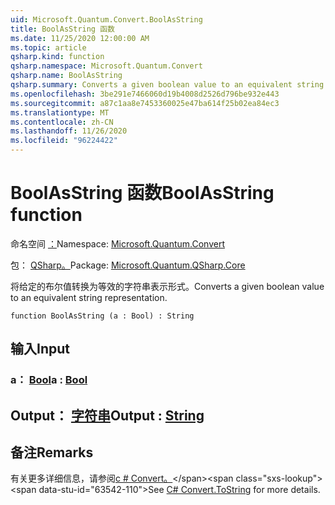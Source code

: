 ```yaml
---
uid: Microsoft.Quantum.Convert.BoolAsString
title: BoolAsString 函数
ms.date: 11/25/2020 12:00:00 AM
ms.topic: article
qsharp.kind: function
qsharp.namespace: Microsoft.Quantum.Convert
qsharp.name: BoolAsString
qsharp.summary: Converts a given boolean value to an equivalent string representation.
ms.openlocfilehash: 3be291e7466060d19b4008d2526d796be932e443
ms.sourcegitcommit: a87c1aa8e7453360025e47ba614f25b02ea84ec3
ms.translationtype: MT
ms.contentlocale: zh-CN
ms.lasthandoff: 11/26/2020
ms.locfileid: "96224422"
---
```

# <a name="boolasstring-function"></a><span data-ttu-id="63542-102">BoolAsString 函数</span><span class="sxs-lookup"><span data-stu-id="63542-102">BoolAsString function</span></span>

<span data-ttu-id="63542-103">命名空间 [：](xref:Microsoft.Quantum.Convert)</span><span class="sxs-lookup"><span data-stu-id="63542-103">Namespace: [Microsoft.Quantum.Convert](xref:Microsoft.Quantum.Convert)</span></span>

<span data-ttu-id="63542-104">包： [QSharp。](https://nuget.org/packages/Microsoft.Quantum.QSharp.Core)</span><span class="sxs-lookup"><span data-stu-id="63542-104">Package: [Microsoft.Quantum.QSharp.Core](https://nuget.org/packages/Microsoft.Quantum.QSharp.Core)</span></span>


<span data-ttu-id="63542-105">将给定的布尔值转换为等效的字符串表示形式。</span><span class="sxs-lookup"><span data-stu-id="63542-105">Converts a given boolean value to an equivalent string representation.</span></span>

```qsharp
function BoolAsString (a : Bool) : String
```


## <a name="input"></a><span data-ttu-id="63542-106">输入</span><span class="sxs-lookup"><span data-stu-id="63542-106">Input</span></span>

### <a name="a--bool"></a><span data-ttu-id="63542-107">a： [Bool](xref:microsoft.quantum.lang-ref.bool)</span><span class="sxs-lookup"><span data-stu-id="63542-107">a : [Bool](xref:microsoft.quantum.lang-ref.bool)</span></span>





## <a name="output--string"></a><span data-ttu-id="63542-108">Output： [字符串](xref:microsoft.quantum.lang-ref.string)</span><span class="sxs-lookup"><span data-stu-id="63542-108">Output : [String](xref:microsoft.quantum.lang-ref.string)</span></span>



## <a name="remarks"></a><span data-ttu-id="63542-109">备注</span><span class="sxs-lookup"><span data-stu-id="63542-109">Remarks</span></span>

<span data-ttu-id="63542-110">有关更多详细信息，请参阅[c # Convert。](https://docs.microsoft.com/dotnet/api/system.convert.tostring?view=netframework-4.7.1#System_Convert_ToString_System_Boolean_)</span><span class="sxs-lookup"><span data-stu-id="63542-110">See [C# Convert.ToString](https://docs.microsoft.com/dotnet/api/system.convert.tostring?view=netframework-4.7.1#System_Convert_ToString_System_Boolean_) for more details.</span></span>